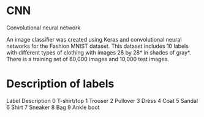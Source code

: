 # CNN
Convolutional neural network

An image classifier was created using Keras and convolutional neural networks for the Fashion MNIST dataset. This dataset includes 10 labels with different types of clothing with images 28 by 28* in shades of gray*. There is a training set of 60,000 images and 10,000 test images.

# Description of labels

Label    Description
0        T-shirt/top
1        Trouser
2        Pullover
3        Dress
4        Coat
5        Sandal
6        Shirt
7        Sneaker
8        Bag
9        Ankle boot

